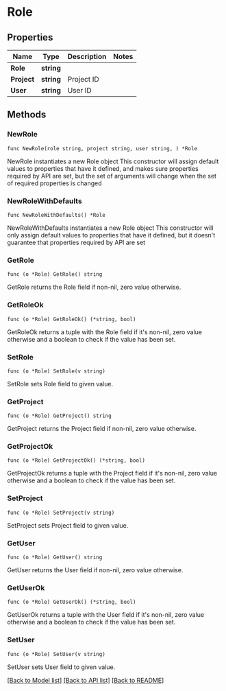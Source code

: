 # Role

## Properties

Name | Type | Description | Notes
------------ | ------------- | ------------- | -------------
**Role** | **string** |  | 
**Project** | **string** | Project ID | 
**User** | **string** | User ID | 

## Methods

### NewRole

`func NewRole(role string, project string, user string, ) *Role`

NewRole instantiates a new Role object
This constructor will assign default values to properties that have it defined,
and makes sure properties required by API are set, but the set of arguments
will change when the set of required properties is changed

### NewRoleWithDefaults

`func NewRoleWithDefaults() *Role`

NewRoleWithDefaults instantiates a new Role object
This constructor will only assign default values to properties that have it defined,
but it doesn't guarantee that properties required by API are set

### GetRole

`func (o *Role) GetRole() string`

GetRole returns the Role field if non-nil, zero value otherwise.

### GetRoleOk

`func (o *Role) GetRoleOk() (*string, bool)`

GetRoleOk returns a tuple with the Role field if it's non-nil, zero value otherwise
and a boolean to check if the value has been set.

### SetRole

`func (o *Role) SetRole(v string)`

SetRole sets Role field to given value.


### GetProject

`func (o *Role) GetProject() string`

GetProject returns the Project field if non-nil, zero value otherwise.

### GetProjectOk

`func (o *Role) GetProjectOk() (*string, bool)`

GetProjectOk returns a tuple with the Project field if it's non-nil, zero value otherwise
and a boolean to check if the value has been set.

### SetProject

`func (o *Role) SetProject(v string)`

SetProject sets Project field to given value.


### GetUser

`func (o *Role) GetUser() string`

GetUser returns the User field if non-nil, zero value otherwise.

### GetUserOk

`func (o *Role) GetUserOk() (*string, bool)`

GetUserOk returns a tuple with the User field if it's non-nil, zero value otherwise
and a boolean to check if the value has been set.

### SetUser

`func (o *Role) SetUser(v string)`

SetUser sets User field to given value.



[[Back to Model list]](../README.md#documentation-for-models) [[Back to API list]](../README.md#documentation-for-api-endpoints) [[Back to README]](../README.md)


